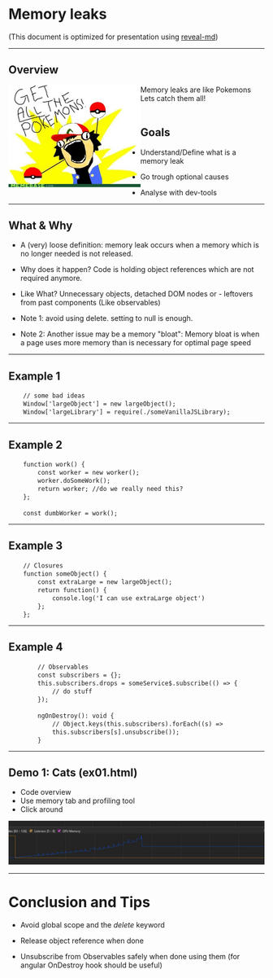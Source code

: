 
# Memory leaks

(This document is optimized for presentation using [reveal-md](https://github.com/webpro/reveal-md))

---

## Overview
<div style="float:left">
    <img src="./catch_them_all.jpg" height="200px">
</div>
<!-- .element: class="fragment" -->
Memory leaks are like Pokemons<br/>
Lets catch them all!
<!-- .element: class="fragment" -->

<br/>
<br/>

## Goals
<!-- .element: class="fragment" -->
* Understand/Define what is a memory leak
<!-- .element: class="fragment" -->
* Go trough optional causes
<!-- .element: class="fragment" -->
* Analyse with dev-tools
<!-- .element: class="fragment" -->

---

## What & Why
<!-- .element: class="fragment" -->
* A (very) loose definition:
 memory leak occurs when a memory which is no longer needed is not released.

<!-- .element: class="fragment" -->
* Why does it happen? Code is holding object references which are not required anymore.
<!-- .element: class="fragment" -->
* Like What? Unnecessary objects, detached DOM nodes or - leftovers from past components (Like observables)
<!-- .element: class="fragment" -->
* Note 1: avoid using delete. setting to null is enough.
<!-- .element: class="fragment" -->
* Note 2: Another issue may be a memory "bloat": Memory bloat is when a page uses more memory than is necessary for optimal page speed
<!-- .element: class="fragment" -->



---

## Example 1
```
    // some bad ideas
    Window['largeObject'] = new largeObject();
    Window['largeLibrary'] = require(./someVanillaJSLibrary);
```

---

## Example 2
```
    function work() {
        const worker = new worker();
        worker.doSomeWork();
        return worker; //do we really need this?
    };

    const dumbWorker = work();
```

---

## Example 3
```
    // Closures
    function someObject() {
        const extraLarge = new largeObject();
        return function() {
            console.log('I can use extraLarge object')
        };
    };
```

---

## Example 4
```
        // Observables
        const subscribers = {};
        this.subscribers.drops = someService$.subscribe(() => {
            // do stuff
        });
        
    	ngOnDestroy(): void {
    		// Object.keys(this.subscribers).forEach((s) => 
    		this.subscribers[s].unsubscribe());
    	}

```

---

## Demo 1: Cats (ex01.html)
* Code overview
* Use memory tab and profiling tool
* Click around

<div>
    <img src="leak.jpg">
</div>

---

# Conclusion and Tips
<!-- .element: class="fragment" -->
* Avoid global scope and the <!-- .element: class="fragment" --> _delete_ keyword

* Release object reference when done
<!-- .element: class="fragment" -->
* Unsubscribe from Observables safely when done using them (for angular OnDestroy hook should be useful)
<!-- .element: class="fragment" -->